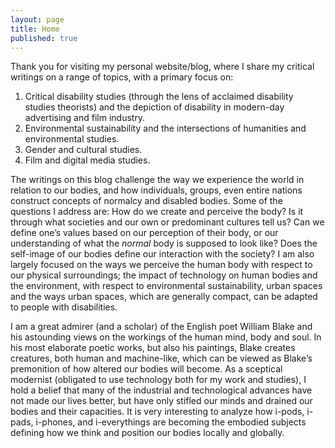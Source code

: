 ```yaml
---
layout: page
title: Home
published: true
---
```


<span class="versal t9">T</span>hank you for visiting my personal website/blog, where I share my critical writings on a range of topics, with a primary focus on:

1. Critical disability studies (through the lens of acclaimed disability studies theorists) and the depiction of disability in modern-day advertising and film industry.
2. Environmental sustainability and the intersections of humanities and environmental studies.
3. Gender and cultural studies.
4. Film and digital media studies.

The writings on this blog challenge the way we experience the world in relation to our bodies, and how individuals, groups, even entire nations construct concepts of normalcy and disabled bodies. Some of the questions I address are: 
How do we create and perceive the body? Is it through what societies and our own or predominant cultures tell us? Can we define one’s values based on our perception of their body, or our understanding of what the *normal* body is supposed to look like? Does the self-image of our bodies define our interaction with the society? I am also largely focused on the ways we perceive the human body with respect to our physical surroundings; the impact of technology on human bodies and the environment, with respect to environmental sustainability, urban spaces and the ways urban spaces, which are generally compact, can be adapted to people with disabilities.

I am a great admirer (and a scholar) of the English poet William Blake and his astounding views on the workings of the human mind, body and soul. In his most elaborate poetic works, but also his paintings, Blake creates creatures, both human and machine-like, which can be viewed as Blake’s premonition of how altered our bodies will become. As a sceptical modernist (obligated to use technology both for my work and studies), I hold a belief that many of the industrial and technological advances have not made our lives better, but have only stifled our minds and drained our bodies and their capacities. It is very interesting to analyze how i-pods, i-pads, i-phones, and i-everythings are becoming the embodied subjects defining how we think and position our bodies locally and globally.
